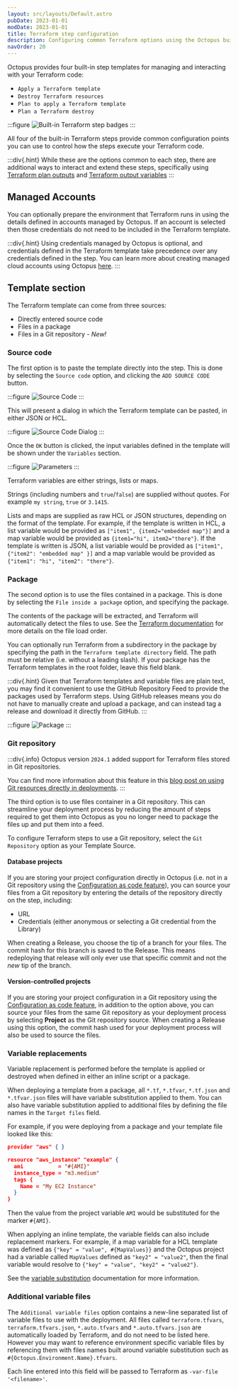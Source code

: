 ```yaml
---
layout: src/layouts/Default.astro
pubDate: 2023-01-01
modDate: 2023-01-01
title: Terraform step configuration
description: Configuring common Terraform options using the Octopus built in steps 
navOrder: 20
---
```


Octopus provides four built-in step templates for managing and interacting with your Terraform code: 
- `Apply a Terraform template`
- `Destroy Terraform resources`
- `Plan to apply a Terraform template` 
- `Plan a Terraform destroy`

:::figure
![Built-in Terraform step badges](/docs/deployments/terraform/working-with-built-in-steps/images/terraform-step-badges.png)
:::

All four of the built-in Terraform steps provide common configuration points you can use to control how the steps execute your Terraform code.

:::div{.hint}
While these are the options common to each step, there are additional ways to interact and extend these steps, specifically using [Terraform plan outputs](/docs/deployments/terraform/plan-terraform/#plan-output-format) and [Terraform output variables](/docs/deployments/terraform/terraform-output-variables)
:::

## Managed Accounts

You can optionally prepare the environment that Terraform runs in using the details defined in accounts managed by Octopus. If an account is selected then those credentials do not need to be included in the Terraform template.

:::div{.hint}
Using credentials managed by Octopus is optional, and credentials defined in the Terraform template take precedence over any credentials defined in the step. You can learn more about creating managed cloud accounts using Octopus [here](/docs/infrastructure/accounts).
:::

## Template section 

The Terraform template can come from three sources:
- Directly entered source code
- Files in a package
- Files in a Git repository - *New!*

### Source code

The first option is to paste the template directly into the step. This is done by selecting the `Source code` option, and clicking the `ADD SOURCE CODE` button.

:::figure
![Source Code](/docs/deployments/terraform/working-with-built-in-steps/images/step-aws-sourcecode.png)
:::

This will present a dialog in which the Terraform template can be pasted, in either JSON or HCL.

:::figure
![Source Code Dialog](/docs/deployments/terraform/working-with-built-in-steps/images/step-aws-code-dialog.png)
:::

Once the `OK` button is clicked, the input variables defined in the template will be shown under the `Variables` section.

:::figure
![Parameters](/docs/deployments/terraform/working-with-built-in-steps/images/step-parameters.png)
:::

Terraform variables are either strings, lists or maps.

Strings (including numbers and `true`/`false`) are supplied without quotes. For example `my string`, `true` or `3.1415`.

Lists and maps are supplied as raw HCL or JSON structures, depending on the format of the template. For example, if the template is written in HCL, a list variable would be provided as `["item1", {item2="embedded map"}]` and a map variable would be provided as `{item1="hi", item2="there"}`. If the template is written is JSON, a list variable would be provided as `["item1", {"item2": "embedded map" }]` and a map variable would be provided as `{"item1": "hi", "item2": "there"}`.

### Package

The second option is to use the files contained in a package. This is done by selecting the `File inside a package` option, and specifying the package.

The contents of the package will be extracted, and Terraform will automatically detect the files to use. See the [Terraform documentation](https://www.terraform.io/docs/configuration/load.html) for more details on the file load order.

You can optionally run Terraform from a subdirectory in the package by specifying the path in the `Terraform template directory` field. The path must be relative (i.e. without a leading slash). If your package has the Terraform templates in the root folder, leave this field blank.

:::div{.hint}
Given that Terraform templates and variable files are plain text, you may find it convenient to use the GitHub Repository Feed to provide the packages used by Terraform steps. Using GitHub releases means you do not have to manually create and upload a package, and can instead tag a release and download it directly from GitHub.
:::

:::figure
![Package](/docs/deployments/terraform/working-with-built-in-steps/images/step-aws-package.png)
:::

### Git repository

:::div{.info}
Octopus version `2024.1` added support for Terraform files stored in Git repositories.

You can find more information about this feature in this [blog post on using Git resources directly in deployments](https://yamldoc.liuyan.wang/blog/git-resources-in-deployments).
:::

The third option is to use files container in a Git repository. This can streamline your deployment process by reducing the amount of steps required to get them into Octopus as you no longer need to package the files up and put them into a feed.

To configure Terraform steps to use a Git repository, select the `Git Repository` option as your Template Source.

#### Database projects

If you are storing your project configuration directly in Octopus (i.e. not in a Git repository using the [Configuration as code feature](/docs/projects/version-control)), you can source your files from a Git repository by entering the details of the repository directly on the step, including:

- URL
- Credentials (either anonymous or selecting a Git credential from the Library)

When creating a Release, you choose the tip of a branch for your files. The commit hash for this branch is saved to the Release. This means redeploying that release will only ever use that specific commit and not the _new_ tip of the branch.

#### Version-controlled projects

If you are storing your project configuration in a Git repository using the [Configuration as code feature](/docs/projects/version-control), in addition to the option above, you can source your files from the same Git repository as your deployment process by selecting **Project** as the Git repository source. When creating a Release using this option, the commit hash used for your deployment process will also be used to source the files.

### Variable replacements

Variable replacement is performed before the template is applied or destroyed when defined in either an inline script or a package.

When deploying a template from a package, all `*.tf`, `*.tfvar`, `*.tf.json` and `*.tfvar.json` files will have variable substitution applied to them. You can also have variable substitution applied to additional files by defining the file names in the `Target files` field.

For example, if you were deploying from a package and your template file looked like this:

```json
provider "aws" { }

resource "aws_instance" "example" {
  ami           = "#{AMI}"
  instance_type = "m3.medium"
  tags {
    Name = "My EC2 Instance"
  }
}
```

Then the value from the project variable `AMI` would be substituted for the marker `#{AMI}`.

When applying an inline template, the variable fields can also include replacement markers. For example, if a map variable for a HCL template was defined as `{"key" = "value", #{MapValues}}` and the Octopus project had a variable called `MapValues` defined as `"key2" = "value2"`, then the final variable would resolve to `{"key" = "value", "key2" = "value2"}`.

See the [variable substitution](/docs/projects/variables/variable-substitutions) documentation for more information.

### Additional variable files

The `Additional variable files` option contains a new-line separated list of variable files to use with the deployment. All files called `terraform.tfvars`, `terraform.tfvars.json`, `*.auto.tfvars` and `*.auto.tfvars.json` are automatically loaded by Terraform, and do not need to be listed here. However you may want to reference environment specific variable files by referencing them with files names built around variable substitution such as `#{Octopus.Environment.Name}.tfvars`.

Each line entered into this field will be passed to Terraform as `-var-file '<filename>'`.